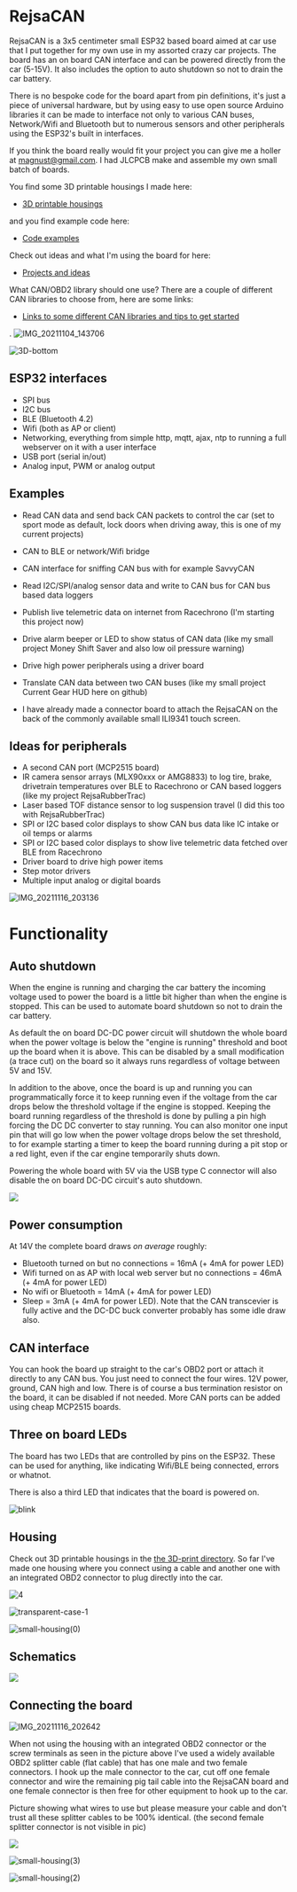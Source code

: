 # RejsaCAN

RejsaCAN is a 3x5 centimeter small ESP32 based board aimed at car use that I put together for my own use in my assorted crazy car projects. The board has an on board CAN interface and can be powered directly from the car (5-15V). It also includes the option to auto shutdown so not to drain the car battery.

There is no bespoke code for the board apart from pin definitions, it's just a piece of universal hardware, but by using easy to use open source Arduino libraries it can be made to interface not only to various CAN buses, Network/Wifi and Bluetooth but to numerous sensors and other peripherals using the ESP32's built in interfaces.

If you think the board really would fit your project you can give me a holler at magnust@gmail.com. I had JLCPCB make and assemble my own small batch of boards.
  
You find some 3D printable housings I made here:
-  <a href=3dprint>3D printable housings</a>  

and you find example code here:
- <a href=examples>Code examples</a>
  
Check out ideas and what I'm using the board for here: 
- <a href=Projects%20and%20ideas>Projects and ideas</a>   

What CAN/OBD2 library should one use? There are a couple of different CAN libraries to choose from, here are some links:
  
- <a href=Tips%20to%20setup%20IDE%20and%20get%20started>Links to some different CAN libraries and tips to get started</a>  
  
  
. 
![IMG_20211104_143706](https://user-images.githubusercontent.com/32169384/140323604-e5e76dfd-65f4-4a51-a0ee-95d1517ea93b.jpg)


![3D-bottom](https://user-images.githubusercontent.com/32169384/138956826-b0159cc9-2b37-40f7-a675-4153993f79ef.png)


## ESP32 interfaces

- SPI bus
- I2C bus
- BLE (Bluetooth 4.2)
- Wifi (both as AP or client)
- Networking, everything from simple http, mqtt, ajax, ntp to running a full webserver on it with a user interface
- USB port (serial in/out)
- Analog input, PWM or analog output

## Examples

- Read CAN data and send back CAN packets to control the car (set to sport mode as default, lock doors when driving away, this is one of my current projects)
- CAN to BLE or network/Wifi bridge
- CAN interface for sniffing CAN bus with for example SavvyCAN
- Read I2C/SPI/analog sensor data and write to CAN bus for CAN bus based data loggers
- Publish live telemetric data on internet from Racechrono (I'm starting this project now) 
- Drive alarm beeper or LED to show status of CAN data (like my small project Money Shift Saver and also low oil pressure warning)
- Drive high power peripherals using a driver board
- Translate CAN data between two CAN buses (like my small project Current Gear HUD here on github)

- I have already made a connector board to attach the RejsaCAN on the back of the commonly available small ILI9341 touch screen.

## Ideas for peripherals

- A second CAN port (MCP2515 board)
- IR camera sensor arrays (MLX90xxx or AMG8833) to log tire, brake, drivetrain temperatures over BLE to Racechrono or CAN based loggers (like my project RejsaRubberTrac)
- Laser based TOF distance sensor to log suspension travel (I did this too with RejsaRubberTrac) 
- SPI or I2C based color displays to show CAN bus data like IC intake or oil temps or alarms
- SPI or I2C based color displays to show live telemetric data fetched over BLE from Racechrono
- Driver board to drive high power items
- Step motor drivers
- Multiple input analog or digital boards
   
![IMG_20211116_203136](https://user-images.githubusercontent.com/32169384/142067937-3678866e-b6aa-4547-876a-56e76185f119.jpg)
  

# Functionality

## Auto shutdown

When the engine is running and charging the car battery the incoming voltage used to power the board is a little bit higher than when the engine is stopped. This can be used to automate board shutdown so not to drain the car battery.

As default the on board DC-DC power circuit will shutdown the whole board when the power voltage is below the "engine is running" threshold and boot up the board when it is above. This can be disabled by a small modification (a trace cut) on the board so it always runs regardless of voltage between 5V and 15V.

In addition to the above, once the board is up and running you can programmatically force it to keep running even if the voltage from the car drops below the threshold voltage if the engine is stopped. Keeping the board running regardless of the threshold is done by pulling a pin high forcing the DC DC converter to stay running. You can also monitor one input pin that will go low when the power voltage drops below the set threshold, to for example starting a timer to keep the board running during a pit stop or a red light, even if the car engine temporarily shuts down. 

Powering the whole board with 5V via the USB type C connector will also disable the on board DC-DC circuit's auto shutdown.
   
   
<img src=pics/matrix%20power%20scenarios.gif>
   
## Power consumption  
  
At 14V the complete board draws *on average* roughly:   
- Bluetooth turned on but no connections = 16mA (+ 4mA for power LED)
- Wifi turned on as AP with local web server but no connections = 46mA (+ 4mA for power LED)
- No wifi or Bluetooth = 14mA (+ 4mA for power LED)
- Sleep = 3mA (+ 4mA for power LED). Note that the CAN transcevier is fully active and the DC-DC buck converter probably has some idle draw also.
    
## CAN interface

You can hook the board up straight to the car's OBD2 port or attach it directly to any CAN bus. You just need to connect the four wires. 12V power, ground, CAN high and low. There is of course a bus termination resistor on the board, it can be disabled if not needed. More CAN ports can be added using cheap MCP2515 boards.

## Three on board LEDs  

The board has two LEDs that are controlled by pins on the ESP32. These can be used for anything, like indicating Wifi/BLE being connected, errors or whatnot. 

There is also a third LED that indicates that the board is powered on.

![blink](https://user-images.githubusercontent.com/32169384/139061702-0c1ab4f7-c37c-45c9-a2f5-edc9db0142e6.gif)

## Housing

Check out 3D printable housings in the <a href=3dprint>the 3D-print directory</a>. So far I've made one housing where you connect using a cable and another one with an integrated OBD2 connector to plug directly into the car. 

![4](https://user-images.githubusercontent.com/32169384/140327538-1fef4d27-3961-447a-bb28-ced90950dfcf.jpg)

![transparent-case-1](https://user-images.githubusercontent.com/32169384/140562825-fa751003-fabd-465a-9738-fe34dc1a9d12.jpg)

![small-housing(0)](https://user-images.githubusercontent.com/32169384/138956886-f83ddebf-1960-4e5f-990a-a6d5ac4cba14.jpg)


## Schematics

<img src=Schematics/Schematic_RejsaCAN%20v2.2.png>

## Connecting the board

![IMG_20211116_202642](https://user-images.githubusercontent.com/32169384/142052421-174120e8-17d9-403a-9424-e6581dac0180.jpg)

When not using the housing with an integrated OBD2 connector or the screw terminals as seen in the picture above I've used a widely available OBD2 splitter cable (flat cable) that has one male and two female connectors. I hook up the male connector to the car, cut off one female connector and wire the remaining pig tail cable into the RejsaCAN board and one female connector is then free for other equipment to hook up to the car.

Picture showing what wires to use but please measure your cable and don't trust all these splitter cables to be 100% identical. (the second female splitter connector is not visible in pic)

<img src=pics/OBD2%20splitter%20pinout.jpg>

![small-housing(3)](https://user-images.githubusercontent.com/32169384/138956928-8b44a92c-3336-4f66-8bfb-3b2ae9432360.jpg)

![small-housing(2)](https://user-images.githubusercontent.com/32169384/138956945-97b0403a-e5a8-471f-bc6c-01ba239a281d.jpg)




